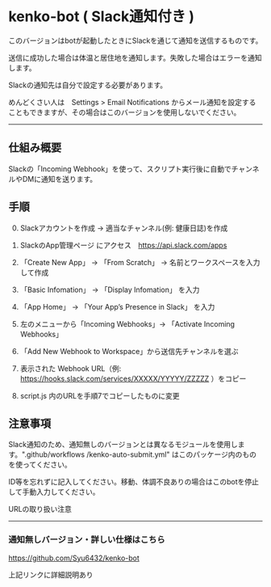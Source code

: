 # kenko-bot ( Slack通知付き )
このバージョンはbotが起動したときにSlackを通じて通知を送信するものです。

送信に成功した場合は体温と居住地を通知します。失敗した場合はエラーを通知します。

Slackの通知先は自分で設定する必要があります。

めんどくさい人は　Settings > Email Notifications からメール通知を設定することもできますが、その場合はこのバージョンを使用しないでください。

---

## 仕組み概要
Slackの「Incoming Webhook」を使って、スクリプト実行後に自動でチャンネルやDMに通知を送ります。

## 手順

0. Slackアカウントを作成 → 適当なチャンネル(例: 健康日誌)を作成

1. SlackのApp管理ページ にアクセス　https://api.slack.com/apps

2. 「Create New App」 → 「From Scratch」 →  名前とワークスペースを入力して作成

3. 「Basic Infomation」  →  「Display Infomation」 を入力

4. 「App Home」  →  「Your App’s Presence in Slack」 を入力

5. 左のメニューから「Incoming Webhooks」→ 「Activate Incoming Webhooks」

6. 「Add New Webhook to Workspace」から送信先チャンネルを選ぶ

7. 表示された Webhook URL（例: https://hooks.slack.com/services/XXXXX/YYYYY/ZZZZZ ）をコピー

8. script.js 内のURLを手順7でコピーしたものに変更

## 注意事項

Slack通知のため、通知無しのバージョンとは異なるモジュールを使用します。".github/workflows
/kenko-auto-submit.yml" はこのパッケージ内のものを使ってください。

ID等を忘れずに記入してください。移動、体調不良ありの場合はこのbotを停止して手動入力してください。

URLの取り扱い注意

---

### 通知無しバージョン・詳しい仕様はこちら

https://github.com/Syu6432/kenko-bot

上記リンクに詳細説明あり
